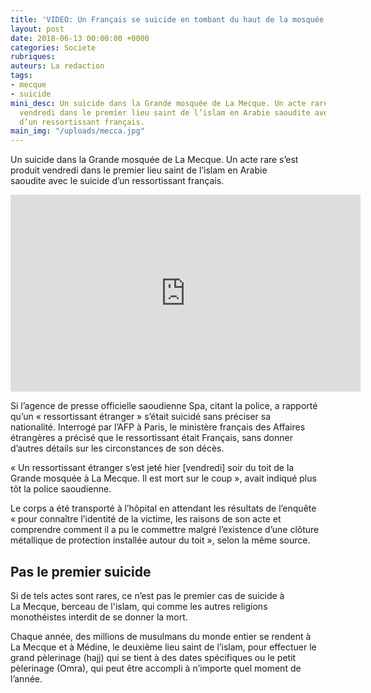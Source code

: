 ```yaml
---
title: 'VIDEO: Un Français se suicide en tombant du haut de la mosquée de la Mecque'
layout: post
date: 2018-06-13 00:00:00 +0000
categories: Societe
rubriques: 
auteurs: La redaction
tags:
- mecque
- suicide
mini_desc: Un suicide dans la Grande mosquée de La Mecque. Un acte rare s’est produit
  vendredi dans le premier lieu saint de l’islam en Arabie saoudite avec le suicide
  d’un ressortissant français.
main_img: "/uploads/mecca.jpg"
---
```

Un suicide dans la Grande mosquée de La Mecque. Un acte rare s’est produit vendredi dans le premier lieu saint de l’islam en Arabie saoudite avec le suicide d’un ressortissant français.

<iframe width="560" height="315" src="https://www.youtube.com/embed/Rthda718EUM" frameborder="0" allow="autoplay; encrypted-media" allowfullscreen></iframe>

 Si l’agence de presse officielle saoudienne Spa, citant la police, a rapporté qu’un « ressortissant étranger » s’était suicidé sans préciser sa nationalité. Interrogé par l’AFP à Paris, le ministère français des Affaires étrangères a précisé que le ressortissant était Français, sans donner d’autres détails sur les circonstances de son décès.

« Un ressortissant étranger s’est jeté hier \[vendredi\] soir du toit de la Grande mosquée à La Mecque. Il est mort sur le coup », avait indiqué plus tôt la police saoudienne.

Le corps a été transporté à l’hôpital en attendant les résultats de l’enquête « pour connaître l’identité de la victime, les raisons de son acte et comprendre comment il a pu le commettre malgré l’existence d’une clôture métallique de protection installée autour du toit », selon la même source.

## Pas le premier suicide

Si de tels actes sont rares, ce n’est pas le premier cas de suicide à La Mecque, berceau de l'islam, qui comme les autres religions monothéistes interdit de se donner la mort.

Chaque année, des millions de musulmans du monde entier se rendent à La Mecque et à Médine, le deuxième lieu saint de l’islam, pour effectuer le grand pèlerinage (hajj) qui se tient à des dates spécifiques ou le petit pèlerinage (Omra), qui peut être accompli à n’importe quel moment de l’année.